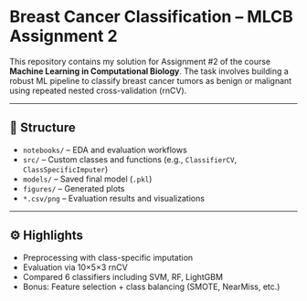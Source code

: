 # Breast Cancer Classification – MLCB Assignment 2

This repository contains my solution for Assignment #2 of the course **Machine Learning in Computational Biology**. The task involves building a robust ML pipeline to classify breast cancer tumors as benign or malignant using repeated nested cross-validation (rnCV).

---

## 📂 Structure

- `notebooks/` – EDA and evaluation workflows
- `src/` – Custom classes and functions (e.g., `ClassifierCV`, `ClassSpecificImputer`)
- `models/` – Saved final model (`.pkl`)
- `figures/` – Generated plots
- `*.csv/png` – Evaluation results and visualizations

---

## ⚙️ Highlights

- Preprocessing with class-specific imputation
- Evaluation via 10×5×3 rnCV
- Compared 6 classifiers including SVM, RF, LightGBM
- Bonus: Feature selection + class balancing (SMOTE, NearMiss, etc.)
